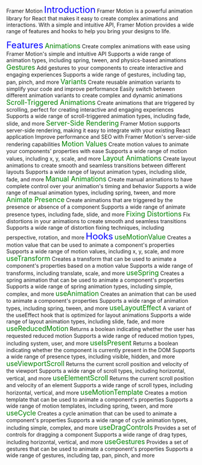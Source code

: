 Framer Motion
<font size="5" color="blue">Introduction</font>
Framer Motion is a powerful animation library for React that makes it easy to create complex animations and interactions. With a simple and intuitive API, Framer Motion provides a wide range of features and hooks to help you bring your designs to life.

<font size="5" color="blue">Features</font>
<font size="4" color="green">Animations</font>
Create complex animations with ease using Framer Motion's simple and intuitive API
Supports a wide range of animation types, including spring, tween, and physics-based animations
<font size="4" color="green">Gestures</font>
Add gestures to your components to create interactive and engaging experiences
Supports a wide range of gestures, including tap, pan, pinch, and more
<font size="4" color="green">Variants</font>
Create reusable animation variants to simplify your code and improve performance
Easily switch between different animation variants to create complex and dynamic animations
<font size="4" color="green">Scroll-Triggered Animations</font>
Create animations that are triggered by scrolling, perfect for creating interactive and engaging experiences
Supports a wide range of scroll-triggered animation types, including fade, slide, and more
<font size="4" color="green">Server-Side Rendering</font>
Framer Motion supports server-side rendering, making it easy to integrate with your existing React application
Improve performance and SEO with Framer Motion's server-side rendering capabilities
<font size="4" color="green">Motion Values</font>
Create motion values to animate your components' properties with ease
Supports a wide range of motion values, including x, y, scale, and more
<font size="4" color="green">Layout Animations</font>
Create layout animations to create smooth and seamless transitions between different layouts
Supports a wide range of layout animation types, including slide, fade, and more
<font size="4" color="green">Manual Animations</font>
Create manual animations to have complete control over your animation's timing and behavior
Supports a wide range of manual animation types, including spring, tween, and more
<font size="4" color="green">Animate Presence</font>
Create animations that are triggered by the presence or absence of a component
Supports a wide range of animate presence types, including fade, slide, and more
<font size="4" color="green">Fixing Distortions</font>
Fix distortions in your animations to create smooth and seamless transitions
Supports a wide range of distortion fixing techniques, including perspective, rotation, and more
<font size="5" color="blue">Hooks</font>
<font size="4" color="green">useMotionValue</font>
Creates a motion value that can be used to animate a component's properties
Supports a wide range of motion values, including x, y, scale, and more
<font size="4" color="green">useTransform</font>
Creates a transform that can be used to animate a component's properties based on a motion value
Supports a wide range of transforms, including translate, scale, and more
<font size="4" color="green">useSpring</font>
Creates a spring animation that can be used to animate a component's properties
Supports a wide range of spring animation types, including simple, complex, and more
<font size="4" color="green">useAnimation</font>
Creates an animation that can be used to animate a component's properties
Supports a wide range of animation types, including spring, tween, and more
<font size="4" color="green">useLayoutEffect</font>
A variant of the useEffect hook that is optimized for layout animations
Supports a wide range of layout animation types, including slide, fade, and more
<font size="4" color="green">useReducedMotion</font>
Returns a boolean indicating whether the user has requested reduced motion
Supports a wide range of reduced motion types, including system, user, and more
<font size="4" color="green">useIsPresent</font>
Returns a boolean indicating whether the component is currently present in the DOM
Supports a wide range of presence types, including visible, hidden, and more
<font size="4" color="green">useViewportScroll</font>
Returns the current scroll position and velocity of the viewport
Supports a wide range of scroll types, including horizontal, vertical, and more
<font size="4" color="green">useElementScroll</font>
Returns the current scroll position and velocity of an element
Supports a wide range of scroll types, including horizontal, vertical, and more
<font size="4" color="green">useMotionTemplate</font>
Creates a motion template that can be used to animate a component's properties
Supports a wide range of motion templates, including spring, tween, and more
<font size="4" color="green">useCycle</font>
Creates a cycle animation that can be used to animate a component's properties
Supports a wide range of cycle animation types, including simple, complex, and more
<font size="4" color="green">useDragControls</font>
Provides a set of controls for dragging a component
Supports a wide range of drag types, including horizontal, vertical, and more
<font size="4" color="green">useGestures</font>
Provides a set of gestures that can be used to animate a component's properties
Supports a wide range of gestures, including tap, pan, pinch, and more
